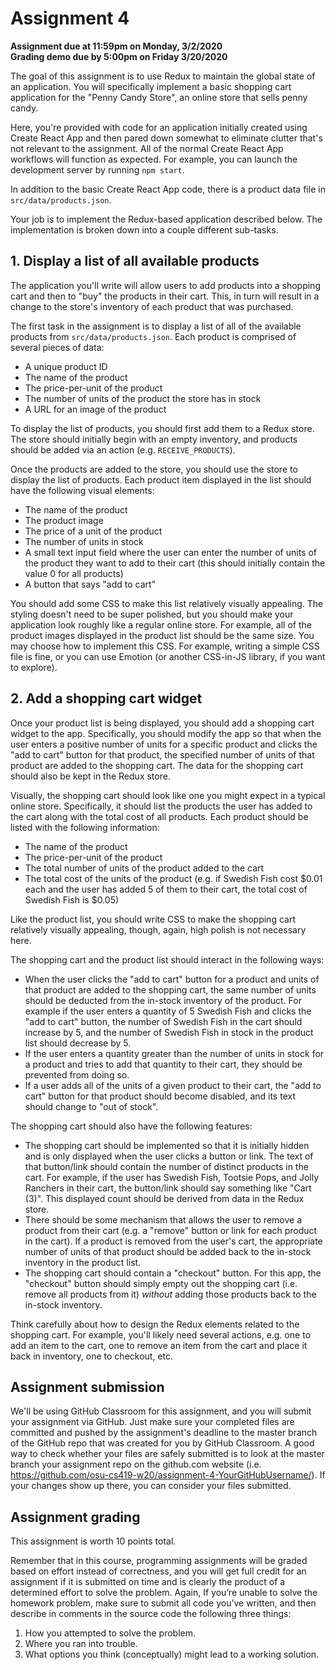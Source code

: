 # Assignment 4

**Assignment due at 11:59pm on Monday, 3/2/2020**<br>
**Grading demo due by 5:00pm on Friday 3/20/2020**

The goal of this assignment is to use Redux to maintain the global state of an application.  You will specifically implement a basic shopping cart application for the "Penny Candy Store", an online store that sells penny candy.

Here, you're provided with code for an application initially created using Create React App and then pared down somewhat to eliminate clutter that's not relevant to the assignment.  All of the normal Create React App workflows will function as expected.  For example, you can launch the development server by running `npm start`.

In addition to the basic Create React App code, there is a product data file in `src/data/products.json`.

Your job is to implement the Redux-based application described below.  The implementation is broken down into a couple different sub-tasks.

## 1. Display a list of all available products

The application you'll write will allow users to add products into a shopping cart and then to "buy" the products in their cart.  This, in turn will result in a change to the store's inventory of each product that was purchased.

The first task in the assignment is to display a list of all of the available products from `src/data/products.json`.  Each product is comprised of several pieces of data:
  * A unique product ID
  * The name of the product
  * The price-per-unit of the product
  * The number of units of the product the store has in stock
  * A URL for an image of the product

To display the list of products, you should first add them to a Redux store.  The store should initially begin with an empty inventory, and products should be added via an action (e.g. `RECEIVE_PRODUCTS`).

Once the products are added to the store, you should use the store to display the list of products.  Each product item displayed in the list should have the following visual elements:
  * The name of the product
  * The product image
  * The price of a unit of the product
  * The number of units in stock
  * A small text input field where the user can enter the number of units of the product they want to add to their cart (this should initially contain the value 0 for all products)
  * A button that says "add to cart"

You should add some CSS to make this list relatively visually appealing.  The styling doesn't need to be super polished, but you should make your application look roughly like a regular online store.  For example, all of the product images displayed in the product list should be the same size.  You may choose how to implement this CSS.  For example, writing a simple CSS file is fine, or you can use Emotion (or another CSS-in-JS library, if you want to explore).

## 2. Add a shopping cart widget

Once your product list is being displayed, you should add a shopping cart widget to the app.  Specifically, you should modify the app so that when the user enters a positive number of units for a specific product and clicks the "add to cart" button for that product, the specified number of units of that product are added to the shopping cart.  The data for the shopping cart should also be kept in the Redux store.

Visually, the shopping cart should look like one you might expect in a typical online store.  Specifically, it should list the products the user has added to the cart along with the total cost of all products.  Each product should be listed with the following information:
  * The name of the product
  * The price-per-unit of the product
  * The total number of units of the product added to the cart
  * The total cost of the units of the product (e.g. if Swedish Fish cost $0.01 each and the user has added 5 of them to their cart, the total cost of Swedish Fish is $0.05)

Like the product list, you should write CSS to make the shopping cart relatively visually appealing, though, again, high polish is not necessary here.

The shopping cart and the product list should interact in the following ways:
  * When the user clicks the "add to cart" button for a product and units of that product are added to the shopping cart, the same number of units should be deducted from the in-stock inventory of the product.  For example if the user enters a quantity of 5 Swedish Fish and clicks the "add to cart" button, the number of Swedish Fish in the cart should increase by 5, and the number of Swedish Fish in stock in the product list should decrease by 5.
  * If the user enters a quantity greater than the number of units in stock for a product and tries to add that quantity to their cart, they should be prevented from doing so.
  * If a user adds all of the units of a given product to their cart, the "add to cart" button for that product should become disabled, and its text should change to "out of stock".

The shopping cart should also have the following features:
  * The shopping cart should be implemented so that it is initially hidden and is only displayed when the user clicks a button or link.  The text of that button/link should contain the number of distinct products in the cart.  For example, if the user has Swedish Fish, Tootsie Pops, and Jolly Ranchers in their cart, the button/link should say something like "Cart (3)".  This displayed count should be derived from data in the Redux store.
  * There should be some mechanism that allows the user to remove a product from their cart (e.g. a "remove" button or link for each product in the cart).  If a product is removed from the user's cart, the appropriate number of units of that product should be added back to the in-stock inventory in the product list.
  * The shopping cart should contain a "checkout" button.  For this app, the "checkout" button should simply empty out the shopping cart (i.e. remove all products from it) *without* adding those products back to the in-stock inventory.

Think carefully about how to design the Redux elements related to the shopping cart.  For example, you'll likely need several actions, e.g. one to add an item to the cart, one to remove an item from the cart and place it back in inventory, one to checkout, etc.

## Assignment submission

We'll be using GitHub Classroom for this assignment, and you will submit your assignment via GitHub.  Just make sure your completed files are committed and pushed by the assignment's deadline to the master branch of the GitHub repo that was created for you by GitHub Classroom.  A good way to check whether your files are safely submitted is to look at the master branch your assignment repo on the github.com website (i.e. https://github.com/osu-cs419-w20/assignment-4-YourGitHubUsername/). If your changes show up there, you can consider your files submitted.

## Assignment grading

This assignment is worth 10 points total.

Remember that in this course, programming assignments will be graded based on effort instead of correctness, and you will get full credit for an assignment if it is submitted on time and is clearly the product of a determined effort to solve the problem.  Again, If you’re unable to solve the homework problem, make sure to submit all code you’ve written, and then describe in comments in the source code the following three things:
  1. How you attempted to solve the problem.
  2. Where you ran into trouble.
  3. What options you think (conceptually) might lead to a working solution.
